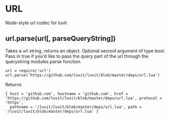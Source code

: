 # URL

Node-style url codec for luvit

## url.parse(url[, parseQueryString])

Takes a url string, returns an object.
Optional second argument of type bool. Pass in true if you'd like to pass the query part of the url through the
querystring modules parse function.

```
url = require('url')
url.parse('https://github.com/luvit/luvit/blob/master/deps/url.lua')
```
Returns
```
{ host = 'github.com', hostname = 'github.com', href = 'https://github.com/luvit/luvit/blob/master/deps/url.lua', protocol = 'https',
  pathname = '/luvit/luvit/blob/master/deps/url.lua', path = '/luvit/luvit/blob/master/deps/url.lua' }
```
